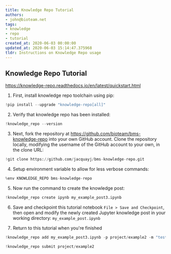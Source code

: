 ```yaml
---
title: Knowledge Repo Tutorial
authors:
- john@bioteam.net
tags:
- knowledge
- repo
- tutorial
created_at: 2020-06-03 00:00:00
updated_at: 2020-06-03 15:14:47.375968
tldr: Instructions on Knowledge Repo usage
---
```


## Knowledge Repo Tutorial
https://knowledge-repo.readthedocs.io/en/latest/quickstart.html

1. First, install knowledge repo toolchain using pip:


```python
!pip install --upgrade "knowledge-repo[all]"
```
2. Verify that knowledge repo has been installed:


```python
!knowledge_repo --version
```
3. Next, fork the repository at https://github.com/bioteam/bms-knowledge-repo into your own GitHub account. Clone the repository locally, modifying the username of the GitHub account to your own, in the clone URL:


```python
!git clone https://github.com/jacquayj/bms-knowledge-repo.git
```
4. Setup environment variable to allow for less verbose commands:


```python
%env KNOWLEDGE_REPO bms-knowledge-repo
```
5. Now run the command to create the knowledge post:


```python
!knowledge_repo create ipynb my_example_post3.ipynb
```
6. Save and checkpoint this tutorial notebook `File > Save and Checkpoint`, then open and modify the newly created Jupyter knowledge post in your working directory: `my_example_post.ipynb`

7. Return to this tutorial when you're finished


```python
!knowledge_repo add my_example_post3.ipynb -p project/example2 -m "test"
```

```python
!knowledge_repo submit project/example2
```